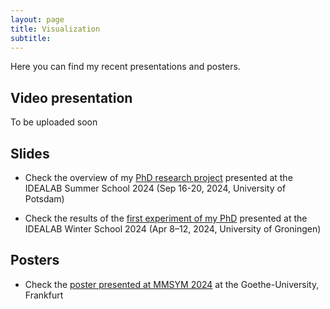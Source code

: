 ```yaml
---
layout: page
title: Visualization 
subtitle: 
---
```

Here you can find my recent presentations and posters.  

## Video presentation
To be uploaded soon

## Slides
* Check the overview of my [PhD research project][Research_project] presented at the IDEALAB Summer School 2024 (Sep 16-20, 2024, University of Potsdam)

* Check the results of the [first experiment of my PhD][Exp_1] presented at the IDEALAB Winter School 2024 (Apr 8–12, 2024, University of Groningen)

## Posters
* Check the [poster presented at MMSYM 2024][MMSYM] at the Goethe-University, Frankfurt 

[Research_project]: https://clmrnn.github.com/clmrnn/Research_project.pdf
[Exp_1]: https://clmrnn.github.com/clmrnn/Exp_1.pdf
[MMSYM]: https://clmrnn.github.io/clmrnn/MMSYM_Colombani.pdf
